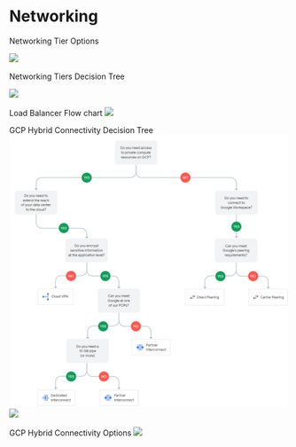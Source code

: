 # Networking

Networking Tier Options

![](https://miro.medium.com/max/700/1*JnDFATWt5-7DgQusex4BeQ.png)

Networking Tiers Decision Tree

![](https://miro.medium.com/max/539/1*T9rgSuECrT8dD_1mAoLmmA.png)

Load Balancer Flow chart
![](https://cloud.google.com/load-balancing/images/choose-lb.svg)

GCP Hybrid Connectivity Decision Tree
![](../../images/gcp-hybrid-connectivity-options-decision-tree.png)
![](https://jayendrapatil.com/wp-content/uploads/2021/05/Google-Cloud-Hydrid-Connectivity-Decision-Tree.png)

GCP Hybrid Connectivity Options
![](https://jayendrapatil.com/wp-content/uploads/2021/05/Google-Cloud-Hybrid-Connectivity-Options.png)